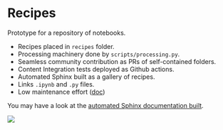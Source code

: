 # Recipes

Prototype for a repository of notebooks.

- Recipes placed in ``recipes`` folder.
- Processing machinery done by ``scripts/processing.py``.
- Seamless community contribution as PRs of self-contained folders.
- Content Integration tests deployed as Github actions.
- Automated Sphinx built as a gallery of recipes.
- Links ``.ipynb`` and ``.py`` files.
- Low maintenance effort ([doc](https://gammapy.github.io/gammapy-recipes/_build/html/contributing.html))

You may have a look at the [automated Sphinx documentation built](https://gammapy.github.io/gammapy-recipes/).

![](https://github.com/gammapy/gammapy-recipes/workflows/ci/badge.svg)
